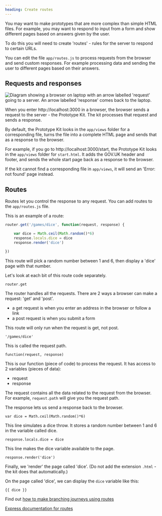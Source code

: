 ```yaml
---
heading: Create routes
---
```


You may want to make prototypes that are more complex than simple HTML files. For example, you may want to respond to input from a form and show different pages based on answers given by the user.

To do this you will need to create 'routes' - rules for the server to respond to certain URLs.

You can edit the file `app/routes.js` to process requests from the browser and send custom responses. For example processing data and sending the user to different pages based on their answers.

## Requests and responses

![Diagram showing a browser on laptop with an arrow labelled 'request' going to a server. An arrow labelled 'response' comes back to the laptop.](/public/docs/v13/images/docs/request-response.svg)

When you enter http://localhost:3000 in a browser, the browser sends a request to the server - the Prototype Kit. The kit processes that request and sends a response.

By default, the Prototype Kit looks in the `app/views` folder for a corresponding file, turns the file into a complete HTML page and sends that as a response to the browser.

For example, if you go to http://localhost:3000/start, the Prototype Kit looks in the `app/views` folder for `start.html`. It adds the GOV.UK header and footer, and sends the whole start page back as a response to the browser.

If the kit cannot find a corresponding file in `app/views`, it will send an 'Error: not found' page instead.

## Routes

Routes let you control the response to any request. You can add routes to the `app/routes.js` file.

This is an example of a route:

```js
router.get('/games/dice', function(request, response) {

	var dice = Math.ceil(Math.random()*6)
	response.locals.dice = dice
	response.render('dice')

})
```

This route will pick a random number between 1 and 6, then display a 'dice' page with that number.

Let's look at each bit of this route code separately.

`router.get`

The router handles all the requests. There are 2 ways a browser can make a request: 'get' and 'post'.

* a get request is when you enter an address in the browser or follow a link
* a post request is when you submit a form

This route will only run when the request is get, not post.

`'/games/dice'`

This is called the request path.

`function(request, response)`

This is our function (piece of code) to process the request. It has access to 2 variables (pieces of data):

* request
* response

The request contains all the data related to the request from the browser. For example, `request.path` will give you the request path.

The response lets us send a response back to the browser.

`var dice = Math.ceil(Math.random()*6)`

This line simulates a dice throw. It stores a random number between 1 and 6 in the variable called dice.

`response.locals.dice = dice`

This line makes the dice variable available to the page.

`response.render('dice')`

Finally, we 'render' the page called 'dice'. (Do not add the extension `.html` - the kit does that automatically.)

On the page called 'dice', we can display the `dice` variable like this:

```
{{ dice }}
```

Find out [how to make branching journeys using routes](./branching-journeys)


[Express documentation for routes](https://expressjs.com/en/guide/routing.html)
